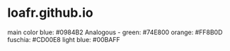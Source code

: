 # loafr.github.io

main color blue: #0984B2
Analogous - 
green: #74E800
orange: #FF8B0D
fuschia: #CD00E8
light blue: #00BAFF